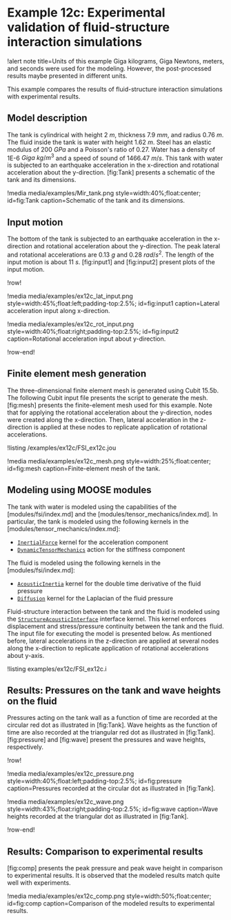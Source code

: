 # Example 12c: Experimental validation of fluid-structure interaction simulations

!alert note title=Units of this example
Giga kilograms, Giga Newtons, meters, and seconds were used for the modeling. However, the
post-processed results maybe presented in different units.

This example compares the results of fluid-structure interaction simulations with
experimental results.

## Model description

The tank is cylindrical with height 2 $m$, thickness 7.9 $mm$,
 and radius 0.76 $m$. The fluid inside the tank is water with height 1.62 $m$. Steel has an elastic
modulus of 200 $GPa$ and a Poisson's ratio of 0.27. Water has a density of 1E-6 $Giga~kg/m^3$
 and a speed of sound of 1466.47 $m/s$. This tank with water is subjected to an earthquake
 acceleration in the x-direction and rotational acceleration about the y-direction.
[fig:Tank] presents a schematic of the tank and its dimensions.

!media media/examples/Mir_tank.png
  style=width:40%;float:center;
  id=fig:Tank
  caption=Schematic of the tank and its dimensions.

## Input motion

The bottom of the tank is subjected to an earthquake
acceleration in the x-direction and rotational acceleration about the y-direction.
The peak lateral and rotational accelerations are 0.13 $g$ and 0.28 $rad/s^2$. The length
 of the input motion is about 11 $s$. [fig:input1] and [fig:input2] present plots of the input motion.

!row!

!media media/examples/ex12c_lat_input.png
 style=width:45%;float:left;padding-top:2.5%;
 id=fig:input1
 caption=Lateral acceleration input along x-direction.

!media media/examples/ex12c_rot_input.png
 style=width:40%;float:right;padding-top:2.5%;
 id=fig:input2
 caption=Rotational acceleration input about y-direction.

!row-end!

## Finite element mesh generation

The three-dimensional finite element mesh is generated using Cubit 15.5b. The following
 Cubit input file presents the script to generate the mesh. [fig:mesh] presents the finite-element mesh used for this example. Note that for applying the rotational acceleration about the y-direction, nodes
 were created along the x-direction. Then, lateral acceleration in the z-direction is applied
 at these nodes to replicate application of rotational accelerations.

!listing /examples/ex12c/FSI_ex12c.jou

!media media/examples/ex12c_mesh.png
 style=width:25%;float:center;
 id=fig:mesh
 caption=Finite-element mesh of the tank.

## Modeling using MOOSE modules

The tank with water is modeled using the capabilities of the [modules/fsi/index.md] and the [modules/tensor_mechanics/index.md]. In particular,
the tank is modeled using the following kernels in the [modules/tensor_mechanics/index.md]:

- [`InertialForce`](InertialForce.md) kernel for the acceleration component
- [`DynamicTensorMechanics`](DynamicTensorMechanicsAction.md) action for the stiffness component

The fluid is modeled using the following kernels in the [modules/fsi/index.md]:

- [`AcousticInertia`](AcousticInertia.md) kernel for the double time derivative of the fluid pressure
- [`Diffusion`](Diffusion.md) kernel for the Laplacian of the fluid pressure

Fluid-structure interaction between the tank and the fluid is modeled using the [`StructureAcousticInterface`](StructureAcousticInterface.md)
 interface kernel. This kernel enforces displacement and stress/pressure continuity
 between the tank and the fluid. The input file for executing the model is presented below.
 As mentioned before, lateral accelerations in the z-direction are applied at several
 nodes along the x-direction to replicate application of rotational accelerations about y-axis.

!listing examples/ex12c/FSI_ex12c.i

## Results: Pressures on the tank and wave heights on the fluid

Pressures acting on the tank wall as a function of time are recorded at the circular
red dot as illustrated in [fig:Tank]. Wave heights as the function of time are also
recorded at the triangular red dot as illustrated in [fig:Tank]. [fig:pressure] and [fig:wave]
 present the pressures and wave heights, respectively.

!row!

!media media/examples/ex12c_pressure.png
  style=width:40%;float:left;padding-top:2.5%;
  id=fig:pressure
  caption=Pressures recorded at the circular dot as illustrated in [fig:Tank].

!media media/examples/ex12c_wave.png
  style=width:43%;float:right;padding-top:2.5%;
  id=fig:wave
  caption=Wave heights recorded at the triangular dot as illustrated in [fig:Tank].

!row-end!

## Results: Comparison to experimental results

[fig:comp] presents the peak pressure and peak wave height in comparison to experimental results.
 It is observed that the modeled results match quite well with experiments.

!media media/examples/ex12c_comp.png
  style=width:50%;float:center;
  id=fig:comp
  caption=Comparison of the modeled results to experimental results.
